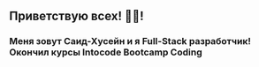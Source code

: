 ## Приветствую всех! 👋🏽! 
### Меня зовут Саид-Хусейн и я Full-Stack разработчик!  Окончил курсы Intocode Bootcamp Coding